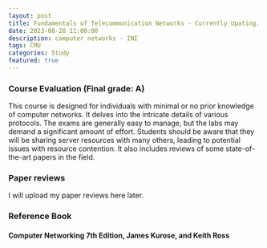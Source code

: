 ```yaml
---
layout: post
title: Fundamentals of Telecommunication Networks - Currently Upating...
date: 2023-08-28 11:00:00
description: computer networks - INI
tags: CMU
categories: Study
featured: true
---
```


### Course Evaluation (Final grade: A)
This course is designed for individuals with minimal or no prior knowledge of computer networks. It delves into the intricate details of various protocols. The exams are generally easy to manage, but the labs may demand a significant amount of effort. Students should be aware that they will be sharing server resources with many others, leading to potential issues with resource contention.
It also includes reviews of some state-of-the-art papers in the field.

### Paper reviews
I will upload my paper reviews here later.

### Reference Book
#### Computer Networking 7th Edition, James Kurose, and Keith Ross
